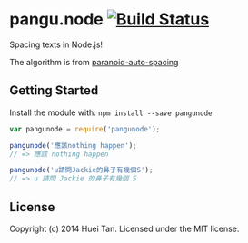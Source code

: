 # pangu.node [![Build Status](https://secure.travis-ci.org/huei90/pangunode.png?branch=master)](http://travis-ci.org/huei90/pangunode)

Spacing texts in Node.js!

The algorithm is from [paranoid-auto-spacing](https://github.com/vinta/paranoid-auto-spacing)

## Getting Started
Install the module with: `npm install --save pangunode`

```javascript
var pangunode = require('pangunode');

pangunode('應該nothing happen');
// => 應該 nothing happen

pangunode('u請問Jackie的鼻子有幾個S');
// => u 請問 Jackie 的鼻子有幾個 S
```

## License
Copyright (c) 2014 Huei Tan. Licensed under the MIT license.
